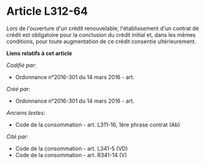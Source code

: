 # Article L312-64

Lors de l'ouverture d'un crédit renouvelable, l'établissement d'un contrat de crédit est obligatoire pour la conclusion du
crédit initial et, dans les mêmes conditions, pour toute augmentation de ce crédit consentie ultérieurement.

**Liens relatifs à cet article**

_Codifié par_:

  - Ordonnance n°2016-301 du 14 mars 2016 - art.

_Créé par_:

  - Ordonnance n°2016-301 du 14 mars 2016 - art.

_Anciens textes_:

  - Code de la consommation - art. L311-16, 1ère phrase contrat (Ab)

_Cité par_:

  - Code de la consommation - art. L341-5 (VD)
  - Code de la consommation - art. R341-14 (V)
